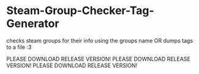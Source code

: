 # Steam-Group-Checker-Tag-Generator
checks steam groups for their info using the groups name OR dumps tags to a file :3

PLEASE DOWNLOAD RELEASE VERSION!
PLEASE DOWNLOAD RELEASE VERSION!
PLEASE DOWNLOAD RELEASE VERSION!
